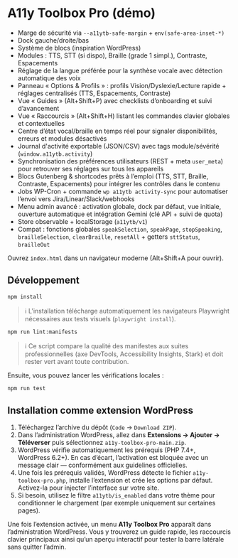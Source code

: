 # A11y Toolbox Pro (démo)

- Marge de sécurité via `--a11ytb-safe-margin` + `env(safe-area-inset-*)`
- Dock gauche/droite/bas
- Système de blocs (inspiration WordPress)
- Modules : TTS, STT (si dispo), Braille (grade 1 simpl.), Contraste, Espacements
- Réglage de la langue préférée pour la synthèse vocale avec détection automatique des voix
- Panneau « Options & Profils » : profils Vision/Dyslexie/Lecture rapide + réglages centralisés (TTS, Espacements, Contraste)
- Vue « Guides » (Alt+Shift+P) avec checklists d’onboarding et suivi d’avancement
- Vue « Raccourcis » (Alt+Shift+H) listant les commandes clavier globales et contextuelles
- Centre d’état vocal/braille en temps réel pour signaler disponibilités, erreurs et modules désactivés
- Journal d'activité exportable (JSON/CSV) avec tags module/sévérité (`window.a11ytb.activity`)
- Synchronisation des préférences utilisateurs (REST + meta `user_meta`) pour retrouver ses réglages sur tous les appareils
- Blocs Gutenberg & shortcodes prêts à l’emploi (TTS, STT, Braille, Contraste, Espacements) pour intégrer les contrôles dans le contenu
- Jobs WP-Cron + commande `wp a11ytb activity-sync` pour automatiser l’envoi vers Jira/Linear/Slack/webhooks
- Menu admin avancé : activation globale, dock par défaut, vue initiale, ouverture automatique et intégration Gemini (clé API + suivi de quota)
- Store observable + localStorage (`a11ytb/v1`)
- Compat : fonctions globales `speakSelection`, `speakPage`, `stopSpeaking`, `brailleSelection`, `clearBraille`, `resetAll` + getters `sttStatus`, `brailleOut`

Ouvrez `index.html` dans un navigateur moderne (Alt+Shift+A pour ouvrir).

## Développement

```bash
npm install
```

> ℹ️ L'installation télécharge automatiquement les navigateurs Playwright nécessaires aux tests visuels (`playwright install`).

```bash
npm run lint:manifests
```

> ℹ️ Ce script compare la qualité des manifestes aux suites professionnelles (axe DevTools, Accessibility Insights, Stark) et doit rester vert avant toute contribution.

Ensuite, vous pouvez lancer les vérifications locales :

```bash
npm run test
```

## Installation comme extension WordPress

1. Téléchargez l’archive du dépôt (`Code` → `Download ZIP`).
2. Dans l’administration WordPress, allez dans **Extensions → Ajouter → Téléverser** puis sélectionnez `a11y-toolbox-pro-main.zip`.
3. WordPress vérifie automatiquement les prérequis (PHP 7.4+, WordPress 6.2+). En cas d’écart, l’activation est bloquée avec un message clair — conformément aux guidelines officielles.
4. Une fois les prérequis validés, WordPress détecte le fichier `a11y-toolbox-pro.php`, installe l’extension et crée les options par défaut. Activez-la pour injecter l’interface sur votre site.
5. Si besoin, utilisez le filtre `a11ytb/is_enabled` dans votre thème pour conditionner le chargement (par exemple uniquement sur certaines pages).

Une fois l’extension activée, un menu **A11y Toolbox Pro** apparaît dans l’administration WordPress. Vous y trouverez un guide rapide, les raccourcis clavier principaux ainsi qu’un aperçu interactif pour tester la barre latérale sans quitter l’admin.
